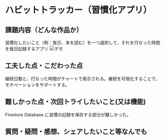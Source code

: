 # ハビットトラッカー（習慣化アプリ）

## 課題内容（どんな作品か）

習慣化したいこと（例：毎日、本を読む）を一つ選択して、それを行なった時間を毎日記録するアプリ
![デモ](habit-tracker.gif)

## 工夫した点・こだわった点

継続日数と、行なった時間がチャートで表示される。継続を可視化することで、モチベーションをサポートする。

## 難しかった点・次回トライしたいこと(又は機能)

Firestore Database に習慣の記録を保存する部分が難しかった。

## 質問・疑問・感想、シェアしたいこと等なんでも

